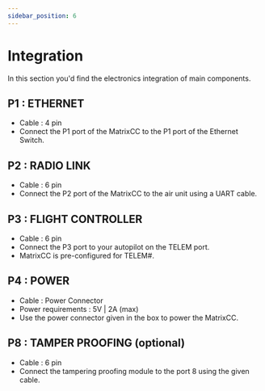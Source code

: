 ```yaml
---
sidebar_position: 6
---
```


# Integration

In this section you'd find the electronics integration of main components. 

## P1 : ETHERNET
- Cable : 4 pin
- Connect the P1 port of the MatrixCC to the P1 port of the Ethernet Switch. 

## P2 : RADIO LINK
- Cable : 6 pin
- Connect the P2 port of the MatrixCC to the air unit using a UART cable. 

## P3 : FLIGHT CONTROLLER
- Cable : 6 pin
- Connect the P3 port to your autopilot on the TELEM port.
- MatrixCC is pre-configured for TELEM#.

## P4 : POWER
- Cable : Power Connector 
- Power requirements : 5V | 2A (max)
- Use the power connector given in the box to power the MatrixCC.

## P8 : TAMPER PROOFING (optional)
- Cable : 6 pin 
- Connect the tampering proofing module to the port 8 using the given cable. 